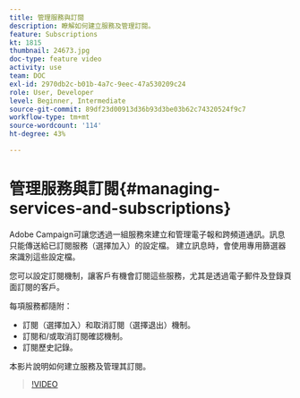 ```yaml
---
title: 管理服務與訂閱
description: 瞭解如何建立服務及管理訂閱。
feature: Subscriptions
kt: 1815
thumbnail: 24673.jpg
doc-type: feature video
activity: use
team: DOC
exl-id: 2970db2c-b01b-4a7c-9eec-47a530209c24
role: User, Developer
level: Beginner, Intermediate
source-git-commit: 89df23d00913d36b93d3be03b62c74320524f9c7
workflow-type: tm+mt
source-wordcount: '114'
ht-degree: 43%

---
```


# 管理服務與訂閱{#managing-services-and-subscriptions}

Adobe Campaign可讓您透過一組服務來建立和管理電子報和跨頻道通訊。訊息只能傳送給已訂閱服務（選擇加入）的設定檔。 建立訊息時，會使用專用篩選器來識別這些設定檔。

您可以設定訂閱機制，讓客戶有機會訂閱這些服務，尤其是透過電子郵件及登錄頁面訂閱的客戶。

每項服務都隨附：

* 訂閱（選擇加入）和取消訂閱（選擇退出）機制。
* 訂閱和/或取消訂閱確認機制。
* 訂閱歷史記錄。

本影片說明如何建立服務及管理其訂閱。

>[!VIDEO](https://video.tv.adobe.com/v/24673?quality=12&learn=on)
